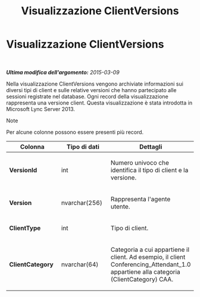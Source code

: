 ﻿---
title: Visualizzazione ClientVersions
TOCTitle: Visualizzazione ClientVersions
ms:assetid: caf7678f-83a0-46c8-83cc-fee4c3991f52
ms:mtpsurl: https://technet.microsoft.com/it-it/library/JJ721891(v=OCS.15)
ms:contentKeyID: 49887753
ms.date: 08/24/2015
mtps_version: v=OCS.15
ms.translationtype: HT
---

# Visualizzazione ClientVersions

 

_**Ultima modifica dell'argomento:** 2015-03-09_

Nella visualizzazione ClientVersions vengono archiviate informazioni sui diversi tipi di client e sulle relative versioni che hanno partecipato alle sessioni registrate nel database. Ogni record della visualizzazione rappresenta una versione client. Questa visualizzazione è stata introdotta in Microsoft Lync Server 2013.


> [!NOTE]
> Per alcune colonne possono essere presenti più record.




<table>
<colgroup>
<col style="width: 33%" />
<col style="width: 33%" />
<col style="width: 33%" />
</colgroup>
<thead>
<tr class="header">
<th>Colonna</th>
<th>Tipo di dati</th>
<th>Dettagli</th>
</tr>
</thead>
<tbody>
<tr class="odd">
<td><p><strong>VersionId</strong></p></td>
<td><p>int</p></td>
<td><p>Numero univoco che identifica il tipo di client e la versione.</p></td>
</tr>
<tr class="even">
<td><p><strong>Version</strong></p></td>
<td><p>nvarchar(256)</p></td>
<td><p>Rappresenta l'agente utente.</p></td>
</tr>
<tr class="odd">
<td><p><strong>ClientType</strong></p></td>
<td><p>int</p></td>
<td><p>Tipo di client.</p></td>
</tr>
<tr class="even">
<td><p><strong>ClientCategory</strong></p></td>
<td><p>nvarchar(64)</p></td>
<td><p>Categoria a cui appartiene il client. Ad esempio, il client Conferencing_Attendant_1.0 appartiene alla categoria (ClientCategory) CAA.</p></td>
</tr>
</tbody>
</table>

